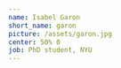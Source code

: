 ```yaml
---
name: Isabel Garon
short_name: garon
picture: /assets/garon.jpg
center: 50% 0
job: PhD student, NYU
---
```

